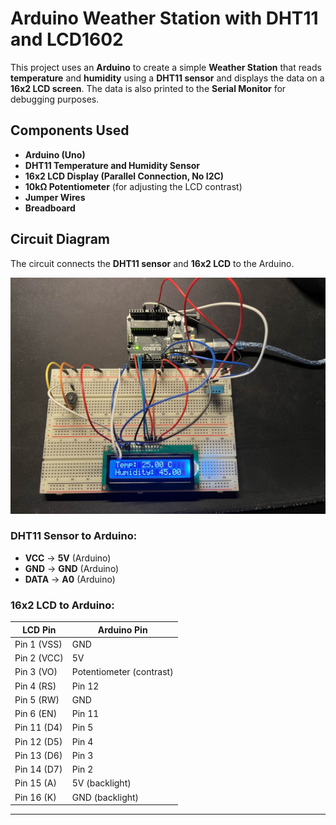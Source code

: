 # Arduino Weather Station with DHT11 and LCD1602

This project uses an **Arduino** to create a simple **Weather Station** that reads **temperature** and **humidity** using a **DHT11 sensor** and displays the data on a **16x2 LCD screen**. The data is also printed to the **Serial Monitor** for debugging purposes.

## Components Used
- **Arduino (Uno)**
- **DHT11 Temperature and Humidity Sensor**
- **16x2 LCD Display (Parallel Connection, No I2C)**
- **10kΩ Potentiometer** (for adjusting the LCD contrast)
- **Jumper Wires**
- **Breadboard** 

## Circuit Diagram
The circuit connects the **DHT11 sensor** and **16x2 LCD** to the Arduino. 

![Circuit Diagram](https://github.com/csabesan/WeatherStation/blob/master/weatherstation.jpg?raw=true)

### **DHT11 Sensor to Arduino:**
- **VCC** -> **5V** (Arduino)
- **GND** -> **GND** (Arduino)
- **DATA** -> **A0** (Arduino)

### **16x2 LCD to Arduino:**
| LCD Pin | Arduino Pin |
|---------|-------------|
| Pin 1 (VSS) | GND         |
| Pin 2 (VCC) | 5V          |
| Pin 3 (VO)  | Potentiometer (contrast) |
| Pin 4 (RS)  | Pin 12      |
| Pin 5 (RW)  | GND         |
| Pin 6 (EN)  | Pin 11      |
| Pin 11 (D4) | Pin 5       |
| Pin 12 (D5) | Pin 4       |
| Pin 13 (D6) | Pin 3       |
| Pin 14 (D7) | Pin 2       |
| Pin 15 (A)  | 5V (backlight) |
| Pin 16 (K)  | GND (backlight) |

---

